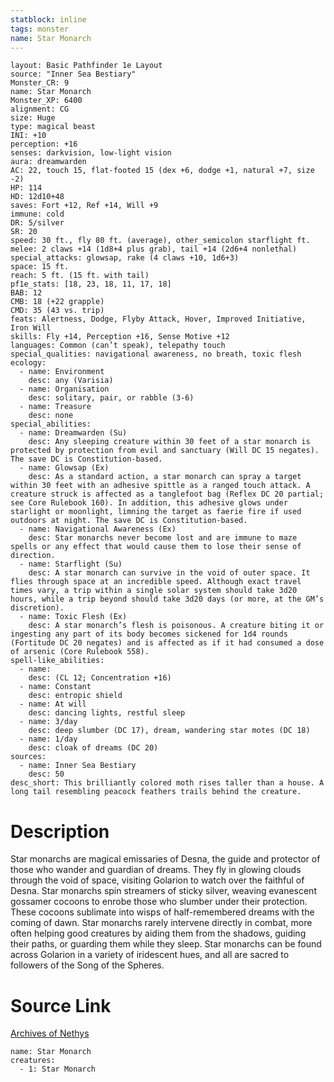 ```yaml
---
statblock: inline
tags: monster
name: Star Monarch
---
```

```statblock
layout: Basic Pathfinder 1e Layout
source: "Inner Sea Bestiary"
Monster_CR: 9
name: Star Monarch
Monster_XP: 6400
alignment: CG
size: Huge
type: magical beast
INI: +10
perception: +16
senses: darkvision, low-light vision
aura: dreamwarden
AC: 22, touch 15, flat-footed 15 (dex +6, dodge +1, natural +7, size -2)
HP: 114
HD: 12d10+48
saves: Fort +12, Ref +14, Will +9
immune: cold
DR: 5/silver
SR: 20
speed: 30 ft., fly 80 ft. (average), other_semicolon starflight ft.
melee: 2 claws +14 (1d8+4 plus grab), tail +14 (2d6+4 nonlethal)
special_attacks: glowsap, rake (4 claws +10, 1d6+3)
space: 15 ft.
reach: 5 ft. (15 ft. with tail)
pf1e_stats: [18, 23, 18, 11, 17, 18]
BAB: 12
CMB: 18 (+22 grapple)
CMD: 35 (43 vs. trip)
feats: Alertness, Dodge, Flyby Attack, Hover, Improved Initiative, Iron Will
skills: Fly +14, Perception +16, Sense Motive +12
languages: Common (can’t speak), telepathy touch
special_qualities: navigational awareness, no breath, toxic flesh
ecology:
  - name: Environment
    desc: any (Varisia)
  - name: Organisation
    desc: solitary, pair, or rabble (3-6)
  - name: Treasure
    desc: none
special_abilities:
  - name: Dreamwarden (Su)
    desc: Any sleeping creature within 30 feet of a star monarch is protected by protection from evil and sanctuary (Will DC 15 negates). The save DC is Constitution-based.
  - name: Glowsap (Ex)
    desc: As a standard action, a star monarch can spray a target within 30 feet with an adhesive spittle as a ranged touch attack. A creature struck is affected as a tanglefoot bag (Reflex DC 20 partial; see Core Rulebook 160). In addition, this adhesive glows under starlight or moonlight, limning the target as faerie fire if used outdoors at night. The save DC is Constitution-based.
  - name: Navigational Awareness (Ex)
    desc: Star monarchs never become lost and are immune to maze spells or any effect that would cause them to lose their sense of direction.
  - name: Starflight (Su)
    desc: A star monarch can survive in the void of outer space. It flies through space at an incredible speed. Although exact travel times vary, a trip within a single solar system should take 3d20 hours, while a trip beyond should take 3d20 days (or more, at the GM’s discretion).
  - name: Toxic Flesh (Ex)
    desc: A star monarch’s flesh is poisonous. A creature biting it or ingesting any part of its body becomes sickened for 1d4 rounds (Fortitude DC 20 negates) and is affected as if it had consumed a dose of arsenic (Core Rulebook 558).
spell-like_abilities:
  - name:
    desc: (CL 12; Concentration +16)
  - name: Constant
    desc: entropic shield
  - name: At will
    desc: dancing lights, restful sleep
  - name: 3/day
    desc: deep slumber (DC 17), dream, wandering star motes (DC 18)
  - name: 1/day
    desc: cloak of dreams (DC 20)
sources:
  - name: Inner Sea Bestiary
    desc: 50
desc_short: This brilliantly colored moth rises taller than a house. A long tail resembling peacock feathers trails behind the creature.
```
# Description
Star monarchs are magical emissaries of Desna, the guide and protector of those who wander and guardian of dreams. They fly in glowing clouds through the void of space, visiting Golarion to watch over the faithful of Desna. Star monarchs spin streamers of sticky silver, weaving evanescent gossamer cocoons to enrobe those who slumber under their protection. These cocoons sublimate into wisps of half-remembered dreams with the coming of dawn. Star monarchs rarely intervene directly in combat, more often helping good creatures by aiding them from the shadows, guiding their paths, or guarding them while they sleep. Star monarchs can be found across Golarion in a variety of iridescent hues, and all are sacred to followers of the Song of the Spheres.
# Source Link
[Archives of Nethys](https://aonprd.com/MonsterDisplay.aspx?ItemName=Star%20Monarch)
```encounter-table
name: Star Monarch
creatures:
  - 1: Star Monarch
```
